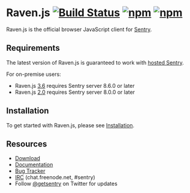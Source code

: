 # Raven.js [![Build Status](https://travis-ci.org/getsentry/raven-js.svg?branch=master)](https://travis-ci.org/getsentry/raven-js) [![npm](https://img.shields.io/npm/v/raven-js.svg)](https://www.npmjs.com/package/raven-js) [![npm](https://img.shields.io/npm/dm/raven-js.svg)](https://www.npmjs.com/package/raven-js)

Raven.js is the official browser JavaScript client for [Sentry](https://sentry.io/).

## Requirements

The latest version of Raven.js is guaranteed to work with [hosted Sentry](https://sentry.io).

For on-premise users:

* Raven.js [3.6](https://github.com/getsentry/raven-js/releases/tag/3.6.0) requires Sentry server 8.6.0 or later
* Raven.js [2.0](https://github.com/getsentry/raven-js/releases/tag/2.0.0) requires Sentry server 8.0.0 or later

## Installation

To get started with Raven.js, please see [Installation](https://docs.sentry.io/clients/javascript/install/).

## Resources

 * [Download](http://ravenjs.com)
 * [Documentation](https://docs.sentry.io/hosted/clients/javascript/)
 * [Bug Tracker](https://github.com/getsentry/raven-js/issues)
 * [IRC](irc://chat.freenode.net/sentry) (chat.freenode.net, #sentry)
 * Follow [@getsentry](https://twitter.com/getsentry) on Twitter for updates

